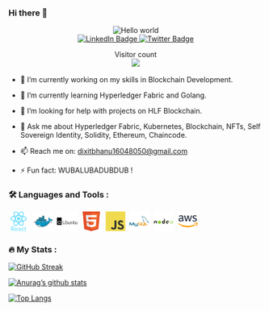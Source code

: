 ### Hi there 👋
<div id="header" align="center">
 <img src="https://raw.githubusercontent.com/sagar-viradiya/sagar-viradiya/master/resources/banner.png" alt="Hello world">
</div>
<div id="badges" align="center">
  
  
  <a href="https://www.linkedin.com/in/bhanu-prakash-dixit-6030731ab">
    <img src="https://img.shields.io/badge/LinkedIn-blue?style=for-the-badge&logo=linkedin&logoColor=white" alt="LinkedIn Badge"/>
  </a>
  <a href="https://twitter.com/hrvr__">
    <img src="https://img.shields.io/badge/Twitter-blue?style=for-the-badge&logo=twitter&logoColor=white" alt="Twitter Badge"/>
  </a>
</div>
<p align="center"> 
  Visitor count<br>
  <img src="https://profile-counter.glitch.me/sagar-viradiya/count.svg" />
</p>

- 🔭 I’m currently working on my skills in Blockchain Development.

- 🌱 I’m currently learning Hyperledger Fabric and Golang.

- 🤔 I’m looking for help with projects on HLF Blockchain.

- 💬 Ask me about Hyperledger Fabric, Kubernetes, Blockchain, NFTs, Self Sovereign Identity, Solidity, Ethereum, Chaincode.

- 📫 Reach me on: dixitbhanu16048050@gmail.com

- ⚡ Fun fact: WUBALUBADUBDUB !

### :hammer_and_wrench: Languages and Tools :
<div>
  <img src="https://github.com/devicons/devicon/blob/master/icons/react/react-original-wordmark.svg" title="React" alt="React" width="40" height="40"/>&nbsp;
  <img src="https://github.com/devicons/devicon/blob/master/icons/docker/docker-original.svg" title="Docker" alt="Docker" width="40" height="40"/>&nbsp;
  <img src="https://github.com/devicons/devicon/blob/master/icons/ubuntu/ubuntu-plain-wordmark.svg" title="" alt="" width="40" height="40"/>&nbsp;
  <img src="https://github.com/devicons/devicon/blob/master/icons/html5/html5-original.svg" title="HTML5" alt="HTML" width="40" height="40"/>&nbsp;
  <img src="https://github.com/devicons/devicon/blob/master/icons/javascript/javascript-original.svg" title="JavaScript" alt="JavaScript" width="40" height="40"/>&nbsp;
  <img src="https://github.com/devicons/devicon/blob/master/icons/mysql/mysql-original-wordmark.svg" title="MySQL"  alt="MySQL" width="40" height="40"/>&nbsp;
  <img src="https://github.com/devicons/devicon/blob/master/icons/nodejs/nodejs-original-wordmark.svg" title="NodeJS" alt="NodeJS" width="40" height="40"/>&nbsp;
  <img src="https://github.com/devicons/devicon/blob/master/icons/amazonwebservices/amazonwebservices-original-wordmark.svg" title="AWS" width="40" height="40"/>&nbsp;
</div>

### :fire: My Stats :
[![GitHub Streak](https://github-readme-streak-stats.herokuapp.com?user=hrvrbhanu01)](https://git.io/streak-stats)

[![Anurag’s github stats](https://github-readme-stats.vercel.app/api?username=hrvrbhanu01)](https://github.com/hrvrbhanu01)

[![Top Langs](https://github-readme-stats.vercel.app/api/top-langs/?username=hrvrbhanu01&layout=compact&theme=vision-friendly-dark)](https://github.com/anuraghazra/github-readme-stats)
